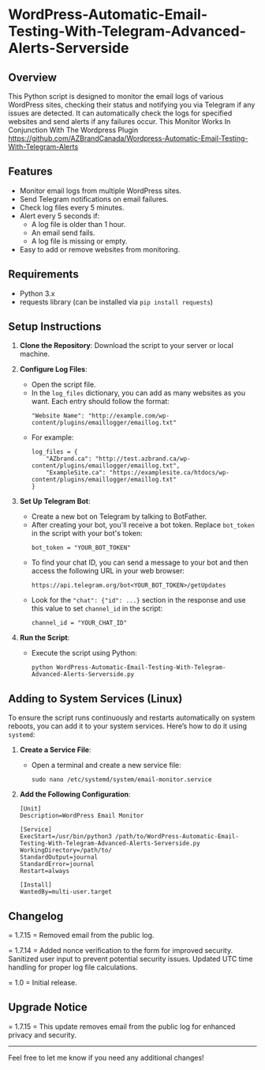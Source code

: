 
# WordPress-Automatic-Email-Testing-With-Telegram-Advanced-Alerts-Serverside

## Overview

This Python script is designed to monitor the email logs of various WordPress sites, checking their status and notifying you via Telegram if any issues are detected. It can automatically check the logs for specified websites and send alerts if any failures occur.
This Monitor Works In Conjunction With The Wordpress Plugin 
https://github.com/AZBrandCanada/Wordpress-Automatic-Email-Testing-With-Telegram-Alerts

## Features

- Monitor email logs from multiple WordPress sites.
- Send Telegram notifications on email failures.
- Check log files every 5 minutes.
- Alert every 5 seconds if:
  - A log file is older than 1 hour.
  - An email send fails.
  - A log file is missing or empty.
- Easy to add or remove websites from monitoring.

## Requirements

- Python 3.x
- requests library (can be installed via `pip install requests`)

## Setup Instructions

1. **Clone the Repository**: Download the script to your server or local machine.

2. **Configure Log Files**:
   - Open the script file.
   - In the `log_files` dictionary, you can add as many websites as you want. Each entry should follow the format:
     ```
     "Website Name": "http://example.com/wp-content/plugins/emaillogger/emaillog.txt"
     ```
   - For example:
     ```
     log_files = {
         "AZbrand.ca": "http://test.azbrand.ca/wp-content/plugins/emaillogger/emaillog.txt",
         "ExampleSite.ca": "https://examplesite.ca/htdocs/wp-content/plugins/emaillogger/emaillog.txt"
     }
     ```

3. **Set Up Telegram Bot**:
   - Create a new bot on Telegram by talking to BotFather.
   - After creating your bot, you'll receive a bot token. Replace `bot_token` in the script with your bot's token:
     ```
     bot_token = "YOUR_BOT_TOKEN"
     ```
   - To find your chat ID, you can send a message to your bot and then access the following URL in your web browser:
     ```
     https://api.telegram.org/bot<YOUR_BOT_TOKEN>/getUpdates
     ```
   - Look for the `"chat": {"id": ...}` section in the response and use this value to set `channel_id` in the script:
     ```
     channel_id = "YOUR_CHAT_ID"
     ```

4. **Run the Script**:
   - Execute the script using Python:
     ```
     python WordPress-Automatic-Email-Testing-With-Telegram-Advanced-Alerts-Serverside.py
     ```

## Adding to System Services (Linux)

To ensure the script runs continuously and restarts automatically on system reboots, you can add it to your system services. Here’s how to do it using `systemd`:

1. **Create a Service File**:
   - Open a terminal and create a new service file:
     ```
     sudo nano /etc/systemd/system/email-monitor.service
     ```

2. **Add the Following Configuration**:
   ```
   [Unit]
   Description=WordPress Email Monitor

   [Service]
   ExecStart=/usr/bin/python3 /path/to/WordPress-Automatic-Email-Testing-With-Telegram-Advanced-Alerts-Serverside.py
   WorkingDirectory=/path/to/
   StandardOutput=journal
   StandardError=journal
   Restart=always

   [Install]
   WantedBy=multi-user.target
   ```

## Changelog

= 1.7.15 =
Removed email from the public log.

= 1.7.14 =
Added nonce verification to the form for improved security.
Sanitized user input to prevent potential security issues.
Updated UTC time handling for proper log file calculations.

= 1.0 =
Initial release.

## Upgrade Notice

= 1.7.15 =
This update removes email from the public log for enhanced privacy and security.

---

Feel free to let me know if you need any additional changes!
